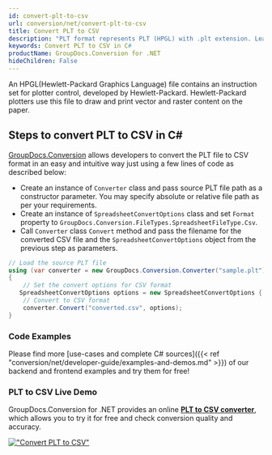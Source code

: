 ```yaml
---
id: convert-plt-to-csv
url: conversion/net/convert-plt-to-csv
title: Convert PLT to CSV
description: "PLT format represents PLT (HPGL) with .plt extension. Learn how to convert PLT to CSV file programmatically in C# language using GroupDocs.Conversion for .NET library."
keywords: Convert PLT to CSV in C#
productName: GroupDocs.Conversion for .NET
hideChildren: False
---
```


An HPGL(Hewlett-Packard Graphics Language) file contains an instruction set for plotter control, developed by Hewlett-Packard. Hewlett-Packard plotters use this file to draw and print vector and raster content on the paper.

## Steps to convert PLT to CSV in C#

[GroupDocs.Conversion](https://products.groupdocs.com/conversion/net) allows developers to convert the PLT file to CSV format in an easy and intuitive way just using a few lines of code as described below:

* Create an instance of `Converter` class and pass source PLT file path as a constructor parameter. You may specify absolute or relative file path as per your requirements. 
* Create an instance of `SpreadsheetConvertOptions` class and set `Format` property to `GroupDocs.Conversion.FileTypes.SpreadsheetFileType.Csv`.
* Call `Converter` class `Convert` method and pass the filename for the converted CSV file and the `SpreadsheetConvertOptions` object from the previous step as parameters.

```csharp
// Load the source PLT file
using (var converter = new GroupDocs.Conversion.Converter("sample.plt"))
{
    // Set the convert options for CSV format
   SpreadsheetConvertOptions options = new SpreadsheetConvertOptions { Format = GroupDocs.Conversion.FileTypes.SpreadsheetFileType.Csv };
    // Convert to CSV format
    converter.Convert("converted.csv", options);
}
```

### Code Examples

Please find more [use-cases and complete C# sources]({{< ref "conversion/net/developer-guide/examples-and-demos.md" >}}) of our backend and frontend examples and try them for free!

### PLT to CSV Live Demo

GroupDocs.Conversion for .NET provides an online [**PLT to CSV converter**](https://products.groupdocs.app/conversion/plt-to-csv), which allows you to try it for free and check conversion quality and accuracy.

[!["Convert PLT to CSV"](conversion/net/images/convert-to-csv/convert-plt-to-csv.png)](https://products.groupdocs.app/conversion/plt-to-csv)